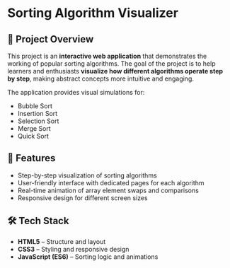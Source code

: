 # Sorting Algorithm Visualizer

## 📌 Project Overview
This project is an **interactive web application** that demonstrates the working of popular sorting algorithms. The goal of the project is to help learners and enthusiasts **visualize how different algorithms operate step by step**, making abstract concepts more intuitive and engaging.

The application provides visual simulations for:
- Bubble Sort  
- Insertion Sort  
- Selection Sort  
- Merge Sort  
- Quick Sort  

## 🚀 Features
- Step-by-step visualization of sorting algorithms  
- User-friendly interface with dedicated pages for each algorithm  
- Real-time animation of array element swaps and comparisons  
- Responsive design for different screen sizes  

## 🛠️ Tech Stack
- **HTML5** – Structure and layout  
- **CSS3** – Styling and responsive design  
- **JavaScript (ES6)** – Sorting logic and animations  

